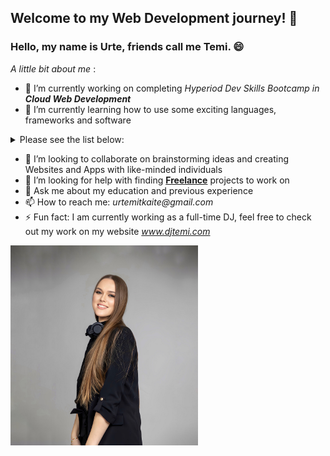 ## Welcome to my Web Development journey! 👋
### Hello, my name is Urte, friends call me Temi. 😄 
_A little bit about me_ :
- 🔭 I’m currently working on completing _Hyperiod Dev Skills Bootcamp in ***Cloud Web Development***_
- 🌱 I’m currently learning how to use some exciting languages, frameworks and software
<details>
  <summary> Please see the list below:</summary>

| # | Languages |
|-----:|-----------|
|     1| JavaScript|
|     2| Java      |
|     3| HTML      | 
|     4| CSS       |
|     5| Python    |
|     6| React     |
|     7| JSX       |

</details>

- 👯 I’m looking to collaborate on brainstorming ideas and creating Websites and Apps with like-minded individuals
- 🤔 I’m looking for help with finding <ins>**Freelance**</ins> projects to work on
- 💬 Ask me about my education and previous experience
- 📫 How to reach me: _urtemitkaite@gmail.com_
- ⚡ Fun fact: I am currently working as a full-time DJ, feel free to check out my work on my website _www.djtemi.com_
</summary>
<img alt="Profile pic.jpg" src="https://github.com/urtemi/urtemi/blob/main/Profile%20pic.jpg?raw=true" data-hpc="true" height=320px width=300px class="Box-sc-g0xbh4-0 fzFXnm">
<!--
**urtemi/urtemi** is a ✨ _special_ ✨ repository because its `README.md` (this file) appears on your GitHub profile.

Here are some ideas to get you started:

- 🔭 I’m currently working on ...
- 🌱 I’m currently learning ...
- 👯 I’m looking to collaborate on ...
- 🤔 I’m looking for help with ...
- 💬 Ask me about ...
- 📫 How to reach me: ...
- 😄 Pronouns: ...
- ⚡ Fun fact: ...
-->
